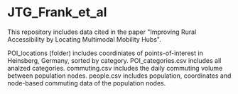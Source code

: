 # JTG_Frank_et_al

This repository includes data cited in the paper "Improving Rural Accessibility by Locating Multimodal Mobility Hubs".

POI_locations (folder) includes coordiniates of points-of-interest in Heinsberg, Germany, sorted by category.
POI_categories.csv includes all analzed categories.
commuting.csv includes the daily commuting volume between population nodes.
people.csv includes population, coordinates and node-based commuting data of the population nodes.

